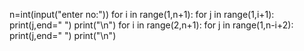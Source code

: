 n=int(input("enter no:"))
for i in range(1,n+1):
    for j in range(1,i+1):
        print(j,end=" ")
    print("\n")
for i in range(2,n+1):
    for j in range(1,n-i+2):
        print(j,end=" ")
    print("\n")

